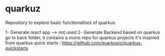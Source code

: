 # quarkuz
Repository to explore basic functionalities of quarkus

1- Generate react app --> not used
2- Generate Backend based on quarkus
   go to back folder, it contains a mono repo for quarkus projects
  it's inspired from quarkus quick starts : https://github.com/quarkusio/quarkus-quickstarts
